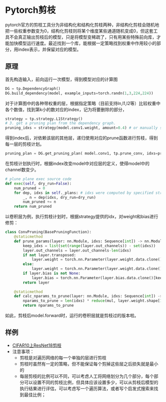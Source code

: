 # Pytorch剪枝

pytorch官方的剪枝工具分为非结构化和结构化剪枝两种，非结构化剪枝会随机地把一些权重参数变为0，结构化剪枝则将某个维度某些通道随机变成0，但这套工具不会真正输出剪枝后的模型，只是将模型变稀疏了，只有用某些特殊前向库，才能加快模型运行速度。最近找到一个库，能根据一定策略找到权重中作用较小的部分，用index表示，并保留对应的模型。

## 原理
首先构造输入，前向运行一次模型，得到模型对应的计算图

```python
DG = tp.DependencyGraph()
DG.build_dependency(model, example_inputs=torch.randn(1,3,224,224))
```

对于计算图中的各种带权重的层，根据指定策略（目前支持ln,l1,l2等）比较权重中各个数值，找到第k小的数对应的index，记为将要删除的部分，

```python
strategy = tp.strategy.L1Strategy() 
# 3. get a pruning plan from the dependency graph.
pruning_idxs = strategy(model.conv1.weight, amount=0.4) # or manually selected pruning_idxs=[2, 6, 9, ...]
```

得到index后，对依赖该层的其他层，递归使用对应的prune函数进行剪枝，得到每一层的剪枝计划。

```python
pruning_plan = DG.get_pruning_plan( model.conv1, tp.prune_conv, idxs=pruning_idxs )
```

在剪枝计划执行时，根据index改变model中对应层的定义，使得model中的channel数变少。

```python
# plune plane exec source code
def exec(self, dry_run=False):
    num_pruned = 0
    for dep, idxs in self._plans: # idxs were computed by specified strategy
        _, n = dep(idxs, dry_run=dry_run)
        num_pruned += n
    return num_pruned
```

以卷积层为例，执行剪枝计划时，根据strategy提供的idx，对weight和bias进行修剪：

```python
class ConvPruning(BasePruningFunction):
    @staticmethod
    def prune_params(layer: nn.Module, idxs: Sequence[int]) -> nn.Module: 
        keep_idxs = list(set(range(layer.out_channels)) - set(idxs))
        layer.out_channels = layer.out_channels-len(idxs)
        if not layer.transposed:
            layer.weight = torch.nn.Parameter(layer.weight.data.clone()[keep_idxs])
        else:
            layer.weight = torch.nn.Parameter(layer.weight.data.clone()[:, keep_idxs])
        if layer.bias is not None:
            layer.bias = torch.nn.Parameter(layer.bias.data.clone()[keep_idxs])
        return layer
    
    @staticmethod
    def calc_nparams_to_prune(layer: nn.Module, idxs: Sequence[int]) -> int: 
        nparams_to_prune = len(idxs) * reduce(mul, layer.weight.shape[1:]) + (len(idxs) if layer.bias is not None else 0)
        return nparams_to_prune
```

如此，剪枝后model.forward时，运行的卷积层就是剪枝过的版本啦。

## 样例
- [CIFAR10上ResNet18剪枝](https://github.com/VainF/Torch-Pruning/blob/master/examples/prune_resnet18_cifar10.py)
- 注意事项：
  - 剪枝是对遍历网络的每一个单独的层进行剪枝
  - 剪枝时虽然有一定的策略，但不能保证每个剪掉这些层之后损失就是最小的
  - 每层剪枝的比例可以不同，可以考虑人工将网络划分为几个部分，每个部分可以设置不同的剪枝比例，但具体应该设置多少，可以从剪枝后模型的执行结果进行评估，可以考虑写一个遍历算法，或者写个启发式搜索来找到最佳比例；